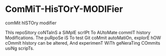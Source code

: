 # ComMiT-HisTOrY-MODIFier
comMit hISTOry modifier

ThIs repoSitory coNTaInS a SiMplE scrIPt To AUtoMate commIT history ModifIcations. The puRpoSe iS To test Git coMmit autoMatiOn, explorE hOW cOmmIt hIstory can be altered, And experimenT WiTh geNeraTing COmmits usiNg scripTs.
